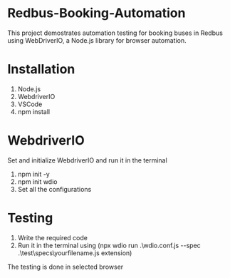 # Redbus-Booking-Automation
This project demostrates automation testing for booking buses in Redbus using WebDriverIO, a Node.js library for browser automation.

# Installation
1. Node.js
2. WebdriverIO
3. VSCode
4. npm install

# WebdriverIO
Set and initialize WebdriverIO and run it in the terminal
1. npm init -y
2. npm init wdio
3. Set all the configurations

# Testing
1. Write the required code
2. Run it in the terminal using (npx wdio run .\wdio.conf.js --spec .\test\specs\yourfilename.js extension)

The testing is done in selected browser
